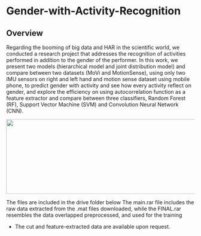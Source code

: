 # Gender-with-Activity-Recognition

## Overview

Regarding the booming of big data and HAR in the scientific world, we conducted a research project that addresses the recognition of activities performed in addition to the gender of the performer. In this work, we present two models (hierarchical model and joint distribution model) and compare between two datasets (MoVi and MotionSense), using
only two IMU sensors on right and left hand and motion sense dataset using mobile phone, to predict gender with activity and see how every activity reflect on gender, and explore the efficiency on using autocorrelation function as a feature extractor and compare between three classifiers, Random Forest (RF), Support Vector Machine (SVM) and Convolution Neural Network (CNN).

<p align="center">
<img src="https://user-images.githubusercontent.com/61229902/168145900-86af7846-a8b4-4466-a8f6-301d023a9ec5.jpeg" width="600" height="200" />
</p>

The files are included in the drive folder below
  The main.rar file includes the raw data extracted from the .mat files downloaded, while the FINAL.rar resembles the data overlapped preprocessed, and used for the training
- The cut and feature-extracted data are available upon request.
